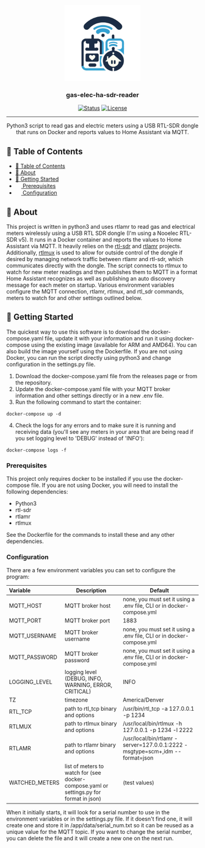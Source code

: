 <p align="center">
  <a href="" rel="noopener">
 <img width=200px height=200px alt=" " src="https://github.com/cbrown350/gas-elec-ha-sdr-reader/blob/master/gas-elec-ha-sdr-reader-logo.png?raw=true"></a>
</p>

<h3 align="center">gas-elec-ha-sdr-reader</h3>

<div align="center">

[![Status](https://img.shields.io/badge/status-active-success.svg)]()
[![License](https://img.shields.io/badge/license-MIT-blue.svg)](/LICENSE)

</div>

---

<p align="center"> Python3 script to read gas and electric meters using a USB RTL-SDR dongle that runs on Docker and reports values to Home Assistant via MQTT.<br> 
</p>

## 📝 Table of Contents

- [📝 Table of Contents](#-table-of-contents)
- [🧐 About ](#-about-)
- [🏁 Getting Started ](#-getting-started-)
- [<img src="https://raw.githubusercontent.com/FortAwesome/Font-Awesome/6.x/svgs/solid/list-check.svg" width="15" height="15"> Prerequisites](#prerequisites)
- [<img src="https://raw.githubusercontent.com/FortAwesome/Font-Awesome/6.x/svgs/solid/gears.svg" width="15" height="15"> Configuration](#configuration)

## 🧐 About <a name = "about"></a>

This project is written in python3 and uses rtlamr to read gas and electrical meters wirelessly using a USB RTL SDR dongle (I'm using a Nooelec RTL-SDR v5). It runs in a Docker container and reports the values to Home Assistant via MQTT. It heavily relies on the [rtl-sdr](https://osmocom.org/projects/rtl-sdr/wiki) and [rtlamr](https://github.com/bemasher/rtlamr) projects. Additionally, [rtlmux](https://github.com/slepp/rtlmux) is used to allow for outside control of the dongle if desired by managing network traffic between rtlamr and rtl-sdr, which communicates directly with the dongle. The script connects to rtlmux to watch for new meter readings and then publishes them to MQTT in a format Home Assistant recognizes as well as publishing an auto discovery message for each meter on startup. Various environment variables configure the MQTT connection, rtlamr, rtlmux, and rtl_sdr commands, meters to watch for and other settings outlined below.

## 🏁 Getting Started <a name = "getting_started"></a>

The quickest way to use this software is to download the docker-compose.yaml file, update it with your information and run it using docker-compose using the existing image (available for ARM and AMD64). You can also build the image yourself using the Dockerfile. If you are not using Docker, you can run the script directly using python3 and change configuration in the settings.py file.

1. Download the docker-compose.yaml file from the releases page or from the repository.
2. Update the docker-compose.yaml file with your MQTT broker information and other settings directly or in a new .env file.
3. Run the following command to start the container:
```
docker-compose up -d
```
4. Check the logs for any errors and to make sure it is running and receiving data (you'll see any meters in your area that are being read if you set logging level to 'DEBUG' instead of 'INFO'):
```
docker-compose logs -f
```

### Prerequisites

This project only requires docker to be installed if you use the docker-compose file. If you are not using Docker, you will need to install the following dependencies:

- Python3
- rtl-sdr
- rtlamr
- rtlmux

See the Dockerfile for the commands to install these and any other dependencies.

### Configuration
There are a few environment variables you can set to configure the program:

| Variable | Description | Default |
| :-------- | ----------- | ------- |
| MQTT_HOST | MQTT broker host | none, you must set it using a .env file, CLI or in docker-compose.yml |
| MQTT_PORT | MQTT broker port | 1883 |
| MQTT_USERNAME | MQTT broker username | none, you must set it using a .env file, CLI or in docker-compose.yml |
| MQTT_PASSWORD | MQTT broker password | none, you must set it using a .env file, CLI or in docker-compose.yml |
| LOGGING_LEVEL | logging level (DEBUG, INFO, WARNING, ERROR, CRITICAL) | INFO |
| TZ | timezone | America/Denver |
| RTL_TCP | path to rtl_tcp binary and options | /usr/bin/rtl_tcp -a 127.0.0.1 -p 1234 |
| RTLMUX | path to rtlmux binary and options | /usr/local/bin/rtlmux -h 127.0.0.1 -p 1234 -l 2222 |
| RTLAMR | path to rtlamr binary and options | /usr/local/bin/rtlamr -server=127.0.0.1:2222 -msgtype=scm+,idm --format=json |
| WATCHED_METERS | list of meters to watch for (see docker-compose.yaml or settings.py for format in json) | (test values) |

When it initially starts, it will look for a serial number to use in the environment variables or in the settings.py file. If it doesn't find one, it will create one and store it in /app/data/serial_num.txt so it can be reused as a unique value for the MQTT topic. If you want to change the serial number, you can delete the file and it will create a new one on the next run.